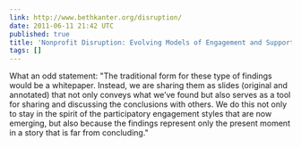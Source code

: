 ```yaml
---
link: http://www.bethkanter.org/disruption/
date: 2011-06-11 21:42 UTC
published: true
title: 'Nonprofit Disruption: Evolving Models of Engagement and Support'
tags: []
---
```


What an odd statement: "The traditional form for these type of findings would be a whitepaper. Instead, we are sharing them as slides (original and annotated) that not only conveys what we’ve found but also serves as a tool for sharing and discussing the conclusions with others. We do this not only to stay in the spirit of the participatory engagement styles that are now emerging, but also because the findings represent only the present moment in a story that is far from concluding."
